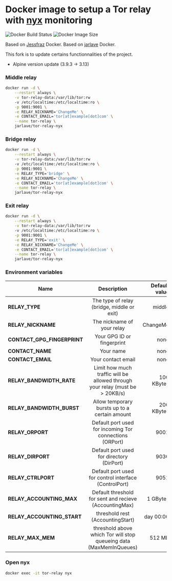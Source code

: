 Docker image to setup a Tor relay with [nyx](https://nyx.torproject.org/) monitoring
==============================================
![Docker Build Status](https://img.shields.io/docker/cloud/build/jarlave/tor-relay-nyx.svg)
![Docker Image Size](https://img.shields.io/microbadger/image-size/jarlave/tor-relay-nyx.svg)

Based on [Jessfraz](https://github.com/jessfraz/dockerfiles/tree/master/tor-relay) Docker.
Based on [jarlave](https://codeberg.org/jarlave/docker-tor-relay-nyx) Docker.

This fork is to update certains functionnalities of the project.
- Alpine version update (3.9.3 -> 3.13)

### Middle relay

```bash
docker run -d \
	--restart always \
	-v tor-relay-data:/var/lib/tor:rw
	-v /etc/localtime:/etc/localtime:ro \
	-p 9001:9001 \
	-e RELAY_NICKNAME='ChangeMe' \
	-e CONTACT_EMAIL='tor[at]example[dot]com' \
	--name tor-relay \
	jarlave/tor-relay-nyx
```

### Bridge relay


```bash
docker run -d \
	--restart always \
	-v tor-relay-data:/var/lib/tor:rw
	-v /etc/localtime:/etc/localtime:ro \
	-p 9001:9001 \
	-e RELAY_TYPE='bridge' \
	-e RELAY_NICKNAME='ChangeMe' \
	-e CONTACT_EMAIL='tor[at]example[dot]com' \
	--name tor-relay \
	jarlave/tor-relay-nyx
```

### Exit relay

```bash
docker run -d \
	--restart always \
	-v tor-relay-data:/var/lib/tor:rw
	-v /etc/localtime:/etc/localtime:ro \
	-p 9001:9001 \
	-e RELAY_TYPE='exit' \
	-e RELAY_NICKNAME='ChangeMe' \
	-e CONTACT_EMAIL='tor[at]example[dot]com' \
	--name tor-relay \
	jarlave/tor-relay-nyx
```

 ### Environment variables

| Name                         | Description                                                                  | Default value |
| ---------------------------- |:----------------------------------------------------------------------------:| -------------:|
| **RELAY_TYPE**               | The type of relay (bridge, middle or exit)                                   | middle        |
| **RELAY_NICKNAME**           | The nickname of your relay                                                   | ChangeMe      |
| **CONTACT_GPG_FINGERPRINT**  | Your GPG ID or fingerprint                                                   | none          |
| **CONTACT_NAME**             | Your name                                                                    | none          |
| **CONTACT_EMAIL**            | Your contact email                                                           | none          |
| **RELAY_BANDWIDTH_RATE**     | Limit how much traffic will be allowed through your relay (must be > 20KB/s) | 100 KBytes    |
| **RELAY_BANDWIDTH_BURST**    | Allow temporary bursts up to a certain amount                                | 200 KBytes    |
| **RELAY_ORPORT**             | Default port used for incoming Tor connections (ORPort)                      | 9001          |
| **RELAY_DIRPORT**            | Default port used for directory (DirPort)                                    | 9030          |
| **RELAY_CTRLPORT**           | Default port used for control interface (ControlPort)                        | 9051          |
| **RELAY_ACCOUNTING_MAX**     | Default threshold for sent and recieve (AccountingMax)                       | 1 GBytes      |
| **RELAY_ACCOUNTING_START**   | threshold rest (AccountingStart)                                             | day 00:00     |
| **RELAY_MAX_MEM**            | threshold above which Tor will stop queueing data (MaxMemInQueues)           | 512 MB        |

### Open nyx

```bash
docker exec -it tor-relay nyx
```
